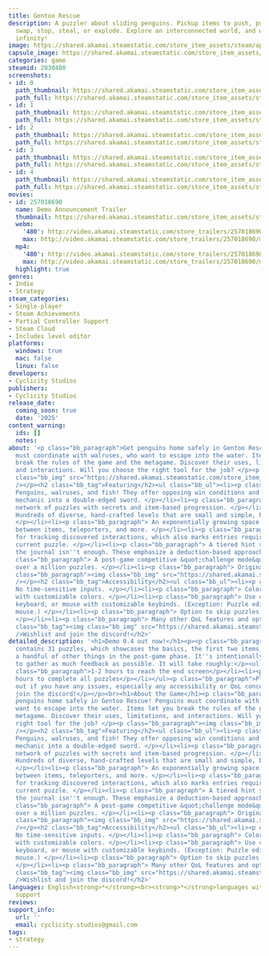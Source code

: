 ```yaml
---
title: Gentoo Rescue
description: A puzzler about sliding penguins. Pickup items to push, pull, bounce,
  swap, stop, steal, or explode. Explore an interconnected world, and watch out for
  infinity!
image: https://shared.akamai.steamstatic.com/store_item_assets/steam/apps/2830480/header.jpg?t=1732036618
capsule_image: https://shared.akamai.steamstatic.com/store_item_assets/steam/apps/2830480/capsule_231x87.jpg?t=1732036618
categories: game
steamid: 2830480
screenshots:
- id: 0
  path_thumbnail: https://shared.akamai.steamstatic.com/store_item_assets/steam/apps/2830480/ss_74e34f8ebe5841da343669d8fef710a862fb380a.600x338.jpg?t=1732036618
  path_full: https://shared.akamai.steamstatic.com/store_item_assets/steam/apps/2830480/ss_74e34f8ebe5841da343669d8fef710a862fb380a.1920x1080.jpg?t=1732036618
- id: 1
  path_thumbnail: https://shared.akamai.steamstatic.com/store_item_assets/steam/apps/2830480/ss_66b01ab1e0fe3c1acf9dac3ffa15144596349e55.600x338.jpg?t=1732036618
  path_full: https://shared.akamai.steamstatic.com/store_item_assets/steam/apps/2830480/ss_66b01ab1e0fe3c1acf9dac3ffa15144596349e55.1920x1080.jpg?t=1732036618
- id: 2
  path_thumbnail: https://shared.akamai.steamstatic.com/store_item_assets/steam/apps/2830480/ss_9b2f008afa3cf5a29647c3bd6db46773d7984144.600x338.jpg?t=1732036618
  path_full: https://shared.akamai.steamstatic.com/store_item_assets/steam/apps/2830480/ss_9b2f008afa3cf5a29647c3bd6db46773d7984144.1920x1080.jpg?t=1732036618
- id: 3
  path_thumbnail: https://shared.akamai.steamstatic.com/store_item_assets/steam/apps/2830480/ss_a383ec1931de16b11c0a697cdd38031475e62aa8.600x338.jpg?t=1732036618
  path_full: https://shared.akamai.steamstatic.com/store_item_assets/steam/apps/2830480/ss_a383ec1931de16b11c0a697cdd38031475e62aa8.1920x1080.jpg?t=1732036618
- id: 4
  path_thumbnail: https://shared.akamai.steamstatic.com/store_item_assets/steam/apps/2830480/ss_54fec57e299281fe4080c94ab76aed55fc59cf7a.600x338.jpg?t=1732036618
  path_full: https://shared.akamai.steamstatic.com/store_item_assets/steam/apps/2830480/ss_54fec57e299281fe4080c94ab76aed55fc59cf7a.1920x1080.jpg?t=1732036618
movies:
- id: 257018690
  name: Demo Announcement Trailer
  thumbnail: https://shared.akamai.steamstatic.com/store_item_assets/steam/apps/257018690/movie.293x165.jpg?t=1723589282
  webm:
    '480': http://video.akamai.steamstatic.com/store_trailers/257018690/movie480_vp9.webm?t=1723589282
    max: http://video.akamai.steamstatic.com/store_trailers/257018690/movie_max_vp9.webm?t=1723589282
  mp4:
    '480': http://video.akamai.steamstatic.com/store_trailers/257018690/movie480.mp4?t=1723589282
    max: http://video.akamai.steamstatic.com/store_trailers/257018690/movie_max.mp4?t=1723589282
  highlight: true
genres:
- Indie
- Strategy
steam_categories:
- Single-player
- Steam Achievements
- Partial Controller Support
- Steam Cloud
- Includes level editor
platforms:
  windows: true
  mac: false
  linux: false
developers:
- Cyclicity Studios
publishers:
- Cyclicity Studios
release_date:
  coming_soon: true
  date: '2025'
content_warning:
  ids: []
  notes:
about: '<p class="bb_paragraph">Get penguins home safely in Gentoo Rescue! Penguins
  must coordinate with walruses, who want to escape into the water. Items let you
  break the rules of the game and the metagame. Discover their uses, limitations,
  and interactions. Will you choose the right tool for the job? </p><p class="bb_paragraph"><img
  class="bb_img" src="https://shared.akamai.steamstatic.com/store_item_assets/steam/apps/2830480/extras/mallet-march.gif?t=1732036618"
  /></p><h2 class="bb_tag">Featuring</h2><ul class="bb_ul"><li><p class="bb_paragraph">
  Penguins, walruses, and fish! They offer opposing win conditions and turn every
  mechanic into a double-edged sword. </p></li><li><p class="bb_paragraph"> An interconnected
  network of puzzles with secrets and item-based progression. </p></li><li><p class="bb_paragraph">
  Hundreds of diverse, hand-crafted levels that are small and simple, but difficult.
  </p></li><li><p class="bb_paragraph"> An exponentially growing space of interactions
  between items, teleporters, and more. </p></li><li><p class="bb_paragraph"> A journal
  for tracking discovered interactions, which also marks entries required for the
  current puzzle. </p></li><li><p class="bb_paragraph"> A tiered hint system for when
  the journal isn''t enough. These emphasize a deduction-based approach. </p></li><li><p
  class="bb_paragraph"> A post-game competitive &quot;challenge mode&quot; containing
  over a million puzzles. </p></li><li><p class="bb_paragraph"> Original music. </p></li></ul><p
  class="bb_paragraph"><img class="bb_img" src="https://shared.akamai.steamstatic.com/store_item_assets/steam/apps/2830480/extras/milliban.gif?t=1732036618"
  /></p><h2 class="bb_tag">Accessibility</h2><ul class="bb_ul"><li><p class="bb_paragraph">
  No time-sensitive inputs. </p></li><li><p class="bb_paragraph"> Colorblind friendly
  with customizable colors. </p></li><li><p class="bb_paragraph"> Use controller,
  keyboard, or mouse with customizable keybinds. (Exception: Puzzle editor requires
  mouse.) </p></li><li><p class="bb_paragraph"> Option to skip puzzles or reveal secrets.
  </p></li><li><p class="bb_paragraph"> Many other QoL features and options. </p></li></ul><h2
  class="bb_tag"><img class="bb_img" src="https://shared.akamai.steamstatic.com/store_item_assets/steam/apps/2830480/extras/wormhole.gif?t=1732036618"
  />Wishlist and join the discord!</h2>'
detailed_description: '<h1>Demo 0.4 out now!</h1><p><p class="bb_paragraph">This demo
  contains 31 puzzles, which showcases the basics, the first two items, and teases
  a handful of other things in the post-game phase. It''s intentionally a bit longer
  to gather as much feedback as possible. It will take roughly:</p><ul class="bb_ul"><li><p
  class="bb_paragraph">1-2 hours to reach the end screen</p></li><li><p class="bb_paragraph">3-∞
  hours to complete all puzzles</p></li></ul><p class="bb_paragraph">Please reach
  out if you have any issues, especially any accessibility or QoL concerns. Also,
  join the discord!</p></p><br><h1>About the Game</h1><p class="bb_paragraph">Get
  penguins home safely in Gentoo Rescue! Penguins must coordinate with walruses, who
  want to escape into the water. Items let you break the rules of the game and the
  metagame. Discover their uses, limitations, and interactions. Will you choose the
  right tool for the job? </p><p class="bb_paragraph"><img class="bb_img" src="https://shared.akamai.steamstatic.com/store_item_assets/steam/apps/2830480/extras/mallet-march.gif?t=1732036618"
  /></p><h2 class="bb_tag">Featuring</h2><ul class="bb_ul"><li><p class="bb_paragraph">
  Penguins, walruses, and fish! They offer opposing win conditions and turn every
  mechanic into a double-edged sword. </p></li><li><p class="bb_paragraph"> An interconnected
  network of puzzles with secrets and item-based progression. </p></li><li><p class="bb_paragraph">
  Hundreds of diverse, hand-crafted levels that are small and simple, but difficult.
  </p></li><li><p class="bb_paragraph"> An exponentially growing space of interactions
  between items, teleporters, and more. </p></li><li><p class="bb_paragraph"> A journal
  for tracking discovered interactions, which also marks entries required for the
  current puzzle. </p></li><li><p class="bb_paragraph"> A tiered hint system for when
  the journal isn''t enough. These emphasize a deduction-based approach. </p></li><li><p
  class="bb_paragraph"> A post-game competitive &quot;challenge mode&quot; containing
  over a million puzzles. </p></li><li><p class="bb_paragraph"> Original music. </p></li></ul><p
  class="bb_paragraph"><img class="bb_img" src="https://shared.akamai.steamstatic.com/store_item_assets/steam/apps/2830480/extras/milliban.gif?t=1732036618"
  /></p><h2 class="bb_tag">Accessibility</h2><ul class="bb_ul"><li><p class="bb_paragraph">
  No time-sensitive inputs. </p></li><li><p class="bb_paragraph"> Colorblind friendly
  with customizable colors. </p></li><li><p class="bb_paragraph"> Use controller,
  keyboard, or mouse with customizable keybinds. (Exception: Puzzle editor requires
  mouse.) </p></li><li><p class="bb_paragraph"> Option to skip puzzles or reveal secrets.
  </p></li><li><p class="bb_paragraph"> Many other QoL features and options. </p></li></ul><h2
  class="bb_tag"><img class="bb_img" src="https://shared.akamai.steamstatic.com/store_item_assets/steam/apps/2830480/extras/wormhole.gif?t=1732036618"
  />Wishlist and join the discord!</h2>'
languages: English<strong>*</strong><br><strong>*</strong>languages with full audio
  support
reviews:
support_info:
  url: ''
  email: cyclicity.studios@gmail.com
tags:
- strategy
---
```


